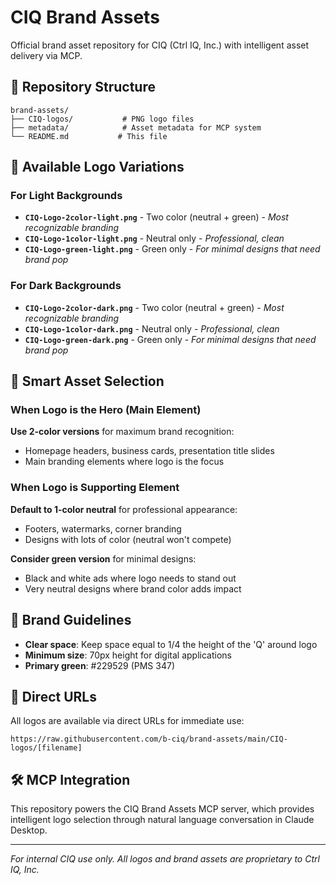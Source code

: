 # CIQ Brand Assets

Official brand asset repository for CIQ (Ctrl IQ, Inc.) with intelligent asset delivery via MCP.

## 📁 Repository Structure

```
brand-assets/
├── CIQ-logos/           # PNG logo files
├── metadata/            # Asset metadata for MCP system
└── README.md           # This file
```

## 🎨 Available Logo Variations

### For Light Backgrounds
- **`CIQ-Logo-2color-light.png`** - Two color (neutral + green) - *Most recognizable branding*
- **`CIQ-Logo-1color-light.png`** - Neutral only - *Professional, clean*
- **`CIQ-Logo-green-light.png`** - Green only - *For minimal designs that need brand pop*

### For Dark Backgrounds  
- **`CIQ-Logo-2color-dark.png`** - Two color (neutral + green) - *Most recognizable branding*
- **`CIQ-Logo-1color-dark.png`** - Neutral only - *Professional, clean*
- **`CIQ-Logo-green-dark.png`** - Green only - *For minimal designs that need brand pop*

## 🤖 Smart Asset Selection

### When Logo is the Hero (Main Element)
**Use 2-color versions** for maximum brand recognition:
- Homepage headers, business cards, presentation title slides
- Main branding elements where logo is the focus

### When Logo is Supporting Element  
**Default to 1-color neutral** for professional appearance:
- Footers, watermarks, corner branding
- Designs with lots of color (neutral won't compete)

**Consider green version** for minimal designs:
- Black and white ads where logo needs to stand out
- Very neutral designs where brand color adds impact

## 📐 Brand Guidelines

- **Clear space**: Keep space equal to 1/4 the height of the 'Q' around logo
- **Minimum size**: 70px height for digital applications
- **Primary green**: #229529 (PMS 347)

## 🔗 Direct URLs

All logos are available via direct URLs for immediate use:
```
https://raw.githubusercontent.com/b-ciq/brand-assets/main/CIQ-logos/[filename]
```

## 🛠️ MCP Integration

This repository powers the CIQ Brand Assets MCP server, which provides intelligent logo selection through natural language conversation in Claude Desktop.

---

*For internal CIQ use only. All logos and brand assets are proprietary to Ctrl IQ, Inc.*
